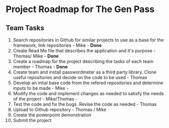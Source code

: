 # Project Roadmap for The Gen Pass

## Team Tasks

1. Search repositories in Github for similar projects to use as a base for the framework, link repositories - Mike - **Done**
2. Create Read Me file that describes the application and it's purpose - Thomas/ Mike - **Done**
3. Create a roadmap for the project describing the tasks of each team member - Thomas - **Done**
4. Create team and install passwordmeter as a third party library. Clone useful repositories and decide on the code to be used - Thomas  
5. Develop an intial base code from the refered repositories and determine inputs to be made - Mike -
6. Modify the code and implement changes as needed to satisfy the needs of the project - Mike/Thomas -
7. Test the code and fix the bugs. Revise the code as needed - Thomas
8. Upload to Github repository - Thomas / Mike
9. Create the powerpoint demonstration
10. Submit the project
